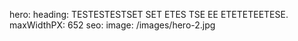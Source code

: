 
hero:
  heading: TESTESTESTSET SET ETES TSE EE ETETETEETESE.
  maxWidthPX: 652
seo:
  image: /images/hero-2.jpg

